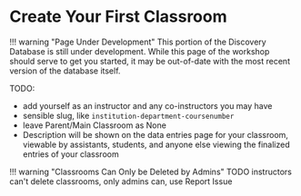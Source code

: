 # Create Your First Classroom

!!! warning "Page Under Development"
    This portion of the Discovery Database is still under development. While this page of the workshop should serve to get you started, it may be out-of-date with the most recent version of the database itself.

TODO:

- add yourself as an instructor and any co-instructors you may have
- sensible slug, like `institution-department-coursenumber`
- leave Parent/Main Classroom as None
- Description will be shown on the data entries page for your classroom, viewable by assistants, students, and anyone else viewing the finalized entries of your classroom

!!! warning "Classrooms Can Only be Deleted by Admins"
    TODO instructors can't delete classrooms, only admins can, use Report Issue